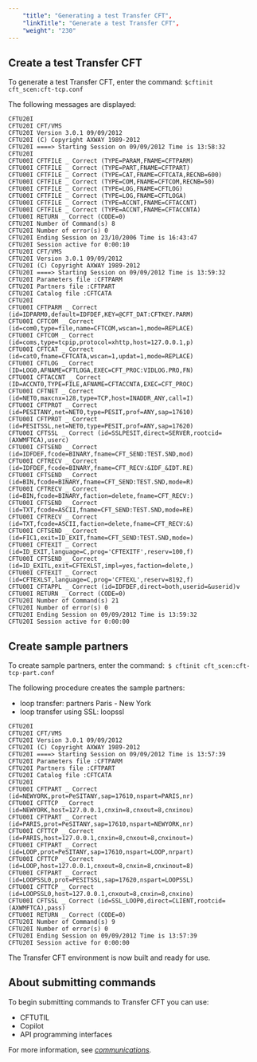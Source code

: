 ```yaml
---
    "title": "Generating a test Transfer CFT",
    "linkTitle": "Generate a test Transfer CFT",
    "weight": "230"
---
```

Create a test Transfer CFT
--------------------------

To generate a test Transfer CFT, enter the command: `$cftinit cft_scen:cft-tcp.conf`

The following messages are displayed:

```
CFTU20I
CFTU20I CFT/VMS
CFTU20I Version 3.0.1 09/09/2012
CFTU20I (C) Copyright AXWAY 1989-2012
CFTU20I ====> Starting Session on 09/09/2012 Time is 13:58:32
CFTU20I
CFTU00I CFTFILE _ Correct (TYPE=PARAM,FNAME=CFTPARM)
CFTU00I CFTFILE _ Correct (TYPE=PART,FNAME=CFTPART)
CFTU00I CFTFILE _ Correct (TYPE=CAT,FNAME=CFTCATA,RECNB=600)
CFTU00I CFTFILE _ Correct (TYPE=COM,FNAME=CFTCOM,RECNB=50)
CFTU00I CFTFILE _ Correct (TYPE=LOG,FNAME=CFTLOG)
CFTU00I CFTFILE _ Correct (TYPE=LOG,FNAME=CFTLOGA)
CFTU00I CFTFILE _ Correct (TYPE=ACCNT,FNAME=CFTACCNT)
CFTU00I CFTFILE _ Correct (TYPE=ACCNT,FNAME=CFTACCNTA)
CFTU00I RETURN _ Correct (CODE=0)
CFTU20I Number of Command(s) 8
CFTU20I Number of error(s) 0
CFTU20I Ending Session on 23/10/2006 Time is 16:43:47
CFTU20I Session active for 0:00:10
CFTU20I CFT/VMS
CFTU20I Version 3.0.1 09/09/2012
CFTU20I (C) Copyright AXWAY 1989-2012
CFTU20I ====> Starting Session on 09/09/2012 Time is 13:59:32
CFTU20I Parameters file :CFTPARM
CFTU20I Partners file :CFTPART
CFTU20I Catalog file :CFTCATA
CFTU20I
CFTU00I CFTPARM _ Correct (id=IDPARM0,default=IDFDEF,KEY=@CFT_DAT:CFTKEY.PARM)
CFTU00I CFTCOM _ Correct (id=com0,type=file,name=CFTCOM,wscan=1,mode=REPLACE)
CFTU00I CFTCOM _ Correct (id=coms,type=tcpip,protocol=xhttp,host=127.0.0.1,p)
CFTU00I CFTCAT _ Correct (id=cat0,fname=CFTCATA,wscan=1,updat=1,mode=REPLACE)
CFTU00I CFTLOG _ Correct (ID=LOG0,AFNAME=CFTLOGA,EXEC=CFT_PROC:VIDLOG.PRO,FN)
CFTU00I CFTACCNT _ Correct (ID=ACCNT0,TYPE=FILE,AFNAME=CFTACCNTA,EXEC=CFT_PROC)
CFTU00I CFTNET _ Correct (id=NET0,maxcnx=128,type=TCP,host=INADDR_ANY,call=I)
CFTU00I CFTPROT _ Correct (id=PESITANY,net=NET0,type=PESIT,prof=ANY,sap=17610)
CFTU00I CFTPROT _ Correct (id=PESITSSL,net=NET0,type=PESIT,prof=ANY,sap=17620)
CFTU00I CFTSSL _ Correct (id=SSLPESIT,direct=SERVER,rootcid=(AXWMFTCA),userc)
CFTU00I CFTSEND _ Correct (id=IDFDEF,fcode=BINARY,fname=CFT_SEND:TEST.SND,mod)
CFTU00I CFTRECV _ Correct (id=IDFDEF,fcode=BINARY,fname=CFT_RECV:&IDF_&IDT.RE)
CFTU00I CFTSEND _ Correct (id=BIN,fcode=BINARY,fname=CFT_SEND:TEST.SND,mode=R)
CFTU00I CFTRECV _ Correct (id=BIN,fcode=BINARY,faction=delete,fname=CFT_RECV:)
CFTU00I CFTSEND _ Correct
(id=TXT,fcode=ASCII,fname=CFT_SEND:TEST.SND,mode=RE)
CFTU00I CFTRECV _ Correct (id=TXT,fcode=ASCII,faction=delete,fname=CFT_RECV:&)
CFTU00I CFTSEND _ Correct (id=FIC1,exit=ID_EXIT,fname=CFT_SEND:TEST.SND,mode=)
CFTU00I CFTEXIT _ Correct (id=ID_EXIT,language=C,prog='CFTEXITF',reserv=100,f)
CFTU00I CFTSEND _ Correct (id=ID_EXITL,exit=CFTEXLST,impl=yes,faction=delete,)
CFTU00I CFTEXIT _ Correct (id=CFTEXLST,language=C,prog='CFTEXL',reserv=8192,f)
CFTU00I CFTAPPL _ Correct (id=IDFDEF,direct=both,userid=&userid)v
CFTU00I RETURN _ Correct (CODE=0)
CFTU20I Number of Command(s) 21
CFTU20I Number of error(s) 0
CFTU20I Ending Session on 09/09/2012 Time is 13:59:32
CFTU20I Session active for 0:00:00
```

Create sample partners
----------------------

To create sample partners, enter the command:` $ cftinit cft_scen:cft-tcp-part.conf`

The following procedure creates the sample partners:

- loop transfer: partners Paris - New York
- loop transfer using SSL: loopssl

```
CFTU20I
CFTU20I CFT/VMS
CFTU20I Version 3.0.1 09/09/2012
CFTU20I (C) Copyright AXWAY 1989-2012
CFTU20I ====> Starting Session on 09/09/2012 Time is 13:57:39
CFTU20I Parameters file :CFTPARM
CFTU20I Partners file :CFTPART
CFTU20I Catalog file :CFTCATA
CFTU20I
CFTU00I CFTPART _ Correct (id=NEWYORK,prot=PeSITANY,sap=17610,nspart=PARIS,nr)
CFTU00I CFTTCP _ Correct (id=NEWYORK,host=127.0.0.1,cnxin=8,cnxout=8,cnxinou)
CFTU00I CFTPART _ Correct (id=PARIS,prot=PeSITANY,sap=17610,nspart=NEWYORK,nr)
CFTU00I CFTTCP _ Correct (id=PARIS,host=127.0.0.1,cnxin=8,cnxout=8,cnxinout=)
CFTU00I CFTPART _ Correct (id=LOOP,prot=PeSITANY,sap=17610,nspart=LOOP,nrpart)
CFTU00I CFTTCP _ Correct (id=LOOP,host=127.0.0.1,cnxout=8,cnxin=8,cnxinout=8)
CFTU00I CFTPART _ Correct (id=LOOPSSL0,prot=PESITSSL,sap=17620,nspart=LOOPSSL)
CFTU00I CFTTCP _ Correct (id=LOOPSSL0,host=127.0.0.1,cnxout=8,cnxin=8,cnxino)
CFTU00I CFTSSL _ Correct (id=SSL_LOOP0,direct=CLIENT,rootcid=(AXWMFTCA),pass)
CFTU00I RETURN _ Correct (CODE=0)
CFTU20I Number of Command(s) 9
CFTU20I Number of error(s) 0
CFTU20I Ending Session on 09/09/2012 Time is 13:57:39
CFTU20I Session active for 0:00:00
```

The Transfer CFT environment is now built and ready for use.

About submitting commands
-------------------------

To begin submitting commands to Transfer CFT you can use:

- CFTUTIL
- Copilot
- API programming interfaces

For more information, see *[communications]()*.
